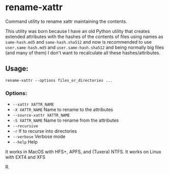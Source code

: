 # rename-xattr

Command utility to rename xattr maintaining the contents.

This utility was born because I have an old Python utility that creates extended attributes with the hashes of the contents of files using names as `same-hash.md5` and `same-hash.sha512` and now is recommended to use `user.same-hash.md5` and `user.same-hash.sha512` and being normally big files (and many of them) I don't want to recalculate all these hashes/attributes.

## Usage:

`rename-xattr --options files_or_directories ...`

### Options:

+ `--xattr XATTR_NAME`
+ `-X XATTR_NAME`
   Name to rename to the attributes
+ `--source-xattr XATTR_NAME`
+ `-S XATTR_NAME`
   Name to rename from the attributes
+ `--recursive`
+ `-r`
   If to recurse into directories
+ `--verbose`
   Verbose mode
+ `--help`
   Help

It works in MacOS with HFS+, APFS, and (Tuxera) NTFS.
It works on Linux with EXT4 and XFS

R.
